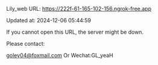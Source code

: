 Lily_web URL: https://222f-61-165-102-156.ngrok-free.app

Updated at: 2024-12-06 05:44:59

If you cannot open this URL, the server might be down.

Please contact: 

goley04@foxmail.com Or Wechat:GL_yeaH